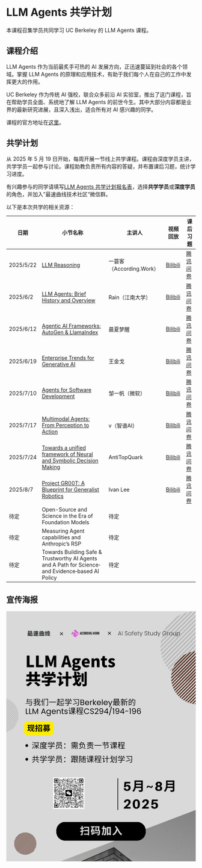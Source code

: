 # LLM Agents 共学计划

本课程召集学员共同学习 UC Berkeley 的 LLM Agents 课程。

## 课程介绍

LLM Agents 作为当前最炙手可热的 AI 发展方向，正迅速蔓延到社会的各个领域。掌握 LLM Agents 的原理和应用技术，有助于我们每个人在自己的工作中发挥更大的作用。

UC Berkeley 作为传统 AI 强校，联合众多前沿 AI 实验室，推出了这门课程，旨在帮助学员全面、系统地了解 LLM Agents 的前世今生。其中大部分内容都是业界的最新研究进展，且深入浅出，适合所有对 AI 感兴趣的同学。

课程的官方地址在[这里](https://llmagents-learning.org/f24)。

## 共学计划

从 2025 年 5 月 19 日开始，每周开展一节线上共学课程。课程由深度学员主讲，共学学员一起参与讨论。课程助教负责所有内容的答疑，并布置课后习题，统计学习进度。

有兴趣参与的同学请填写[LLM Agents 共学计划报名表](https://docs.qq.com/form/page/DTWxtR3BrcmVFZVFa)，选择**共学学员**或**深度学员**的角色，并加入”最速曲线技术社区“微信群。

以下是本次共学的相关资源：

| 日期 | 小节名称 | 主讲人 | 视频回放 | 课后习题 |
|---|---|---|---|---|
|2025/5/22| [LLM Reasoning](course-01-llm-agents/chapter-01-llm-reasoning.md) | 一蓑客（According.Work） | [Bilibili](https://www.bilibili.com/video/BV13YjEzhEWD/?share_source=copy_web&vd_source=3f258476a6487ba5ca6427ce85ef2d5f) | [腾讯问卷](https://docs.qq.com/form/page/DTWRUYm5TdENOb1Fn)
| 2025/6/2 | [LLM Agents: Brief History and Overview](course-01-llm-agents/chapter-02-llm-agents-brief-history-and-overview.md) | Rain（江南大学） | [Bilibili](https://www.bilibili.com/video/BV1ef78zKEBD) | [腾讯问卷](https://docs.qq.com/form/page/DTXR0WGRCU2tKa1BR) |
| 2025/6/12 | [Agentic AI Frameworks: AutoGen & LlamaIndex](course-01-llm-agents/chapter-03-agentic-ai-frameworks.md) | 晨夏梦醒 | [Bilibili](https://www.bilibili.com/video/BV18zM2zQEhp) | [腾讯问卷](https://docs.qq.com/form/page/DTVFidG5RVW16RnZ3)
| 2025/6/19 | [Enterprise Trends for Generative AI](course-01-llm-agents/chapter-04-enterprise-trends-for-generative-ai.md) | 王金戈 | [Bilibili](https://www.bilibili.com/video/BV1GoKczREyB) | [腾讯问卷](https://docs.qq.com/form/page/DTVZERHVrc0RxTFFO)
| 2025/7/10 | [Agents for Software Development](course-01-llm-agents/chapter-05-agents-for-software-development.md) | 邹一帆（微软） | [Bilibili](https://www.bilibili.com/video/BV1q6uKzQEL2) | [腾讯问卷](https://docs.qq.com/form/page/DTWd0Z2RuVGpwZmx3)
| 2025/7/17 | [Multimodal Agents: From Perception to Action](course-01-llm-agents/chapter-06-multimodal-agents.md) | v（智谱AI） | [Bilibili](https://www.bilibili.com/video/BV1vgu9zmEPb) | [腾讯问卷](https://docs.qq.com/form/page/DTUxqUGpNY1huQXZp)
| 2025/7/24 | [Towards a unified framework of Neural and Symbolic Decision Making](course-01-llm-agents/chapter-07-towards-a-unified-framework-of-neural-and-symbolic-decision-making.md) | AntiTopQuark | [Bilibili](https://www.bilibili.com/video/BV1ZdbmzHEjg) | [腾讯问卷](https://docs.qq.com/form/page/DTVZ5SVZQcmpoemhT)
| 2025/8/7 | [Project GR00T: A Blueprint for Generalist Robotics](course-01-llm-agents/chapter-08-project-gr00t-a-blueprint-for-generalist-robotics.md) | Ivan Lee | [Bilibili](https://www.bilibili.com/video/BV1iWt1zrEo2) | [腾讯问卷](https://docs.qq.com/form/page/DTWhKV3NEcm15YU9o)
| 待定 | Open-Source and Science in the Era of Foundation Models | 待定 |  |
| 待定 | Measuring Agent capabilities and Anthropic’s RSP | 待定 |  |
| 待定 | Towards Building Safe & Trustworthy AI Agents and A Path for Science‑ and Evidence‑based AI Policy | 待定 |  |

## 宣传海报

![LLM Agents共学计划招募](assets/LLMAgents共学计划/招募.png)